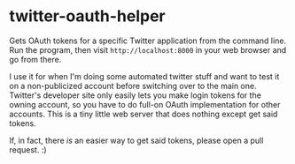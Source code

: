 twitter-oauth-helper
====================

Gets OAuth tokens for a specific Twitter application from the command line. Run the program, then visit `http://localhost:8000` in your web browser and go from there. 

I use it for when I'm doing some automated twitter stuff and want to test it on a non-publicized account before switching over to the main one. Twitter's developer site only easily lets you make login tokens for the owning account, so you have to do full-on OAuth implementation for other accounts. This is a tiny little web server that does nothing except get said tokens. 

If, in fact, there *is* an easier way to get said tokens, please open a pull request. :)
